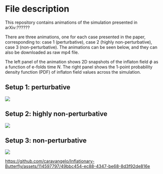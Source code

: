 # File description

This repository contains animations of the simulation presented in arXiv:??????

There are three animations, one for each case presented in the paper, corresponding to: case 1 (perturbative), case 2 (highly non-perturbative), case 3 (non-perturbative). The animations can be seen below, and they can also be downloaded as raw mp4 file.

The left panel of the animation shows 2D snapshots of the inflaton field $\phi$ as a function of e-folds time $N$. The right panel shows the 1-point probability density function (PDF) of inflaton field values across the simulation.

## Setup 1: perturbative

![](1-perturbative.gif)

## Setup 2: highly non-perturbative

![](2-highly-non-perturbative.gif)

## Setup 3: non-perturbative

![](3-non-perturbative.gif)




https://github.com/caravangelo/Inflationary-Butterfly/assets/114597797/49bbc454-ec88-4347-be68-8d3f92de816e

